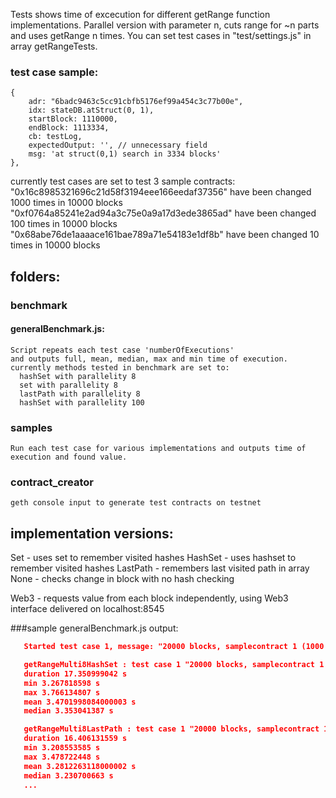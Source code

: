 Tests shows time of excecution for different getRange function implementations.
Parallel version with parameter n, cuts range for ~n parts and uses getRange n times.
You can set test cases in "test/settings.js" in array getRangeTests.

### test case sample:

    {
        adr: "6badc9463c5cc91cbfb5176ef99a454c3c77b00e",
        idx: stateDB.atStruct(0, 1),
        startBlock: 1110000,
        endBlock: 1113334,
        cb: testLog,
        expectedOutput: '', // unnecessary field
        msg: 'at struct(0,1) search in 3334 blocks'
    },

currently test cases are set to test 3 sample contracts:
  "0x16c8985321696c21d58f3194eee166eedaf37356" have been changed 1000 times in 10000 blocks
  "0xf0764a85241e2ad94a3c75e0a9a17d3ede3865ad" have been changed 100 times in 10000 blocks
  "0x68abe76de1aaaace161bae789a71e54183e1df8b" have been changed 10 times in 10000 blocks

## folders:
  ### benchmark
  #### generalBenchmark.js:
    Script repeats each test case 'numberOfExecutions'
    and outputs full, mean, median, max and min time of execution.
    currently methods tested in benchmark are set to:
      hashSet with parallelity 8
      set with parallelity 8
      lastPath with parallelity 8
      hashSet with parallelity 100

  ### samples
    Run each test case for various implementations and outputs time of execution and found value.

  ### contract_creator
    geth console input to generate test contracts on testnet

## implementation versions:

  Set - uses set to remember visited hashes
  HashSet - uses hashset to remember visited hashes
  LastPath - remembers last visited path in array
  None - checks change in block with no hash checking

  Web3 - requests value from each block independently, using Web3 interface delivered on localhost:8545

###sample generalBenchmark.js output:

```json
   Started test case 1, message: "20000 blocks, samplecontract 1 (1000 changes to 10000 blocks) at index 0"

   getRangeMulti8HashSet : test case 1 "20000 blocks, samplecontract 1 (1000 changes to 10000 blocks) at index 0", (iterations 5 searched in 20000 blocks):
   duration 17.350999042 s
   min 3.267818598 s
   max 3.766134807 s
   mean 3.4701998084000003 s
   median 3.353041387 s

   getRangeMulti8LastPath : test case 1 "20000 blocks, samplecontract 1 (1000 changes to 10000 blocks) at index 0", (iterations 5 searched in 20000 blocks):
   duration 16.406131559 s
   min 3.208553585 s
   max 3.478722448 s
   mean 3.2812263118000002 s
   median 3.230700663 s
   ...
```
